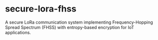 # secure-lora-fhss
A secure LoRa communication system implementing Frequency-Hopping Spread Spectrum (FHSS) with entropy-based encryption for IoT applications.
